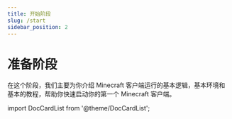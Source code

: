 ```yaml
---
title: 开始阶段
slug: /start
sidebar_position: 2
---
```


# 准备阶段

在这个阶段，我们主要为你介绍 Minecraft 客户端运行的基本逻辑，基本环境和基本的教程，帮助你快速启动你的第一个 Minecraft 客户端。

import DocCardList from '@theme/DocCardList';

<DocCardList />